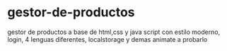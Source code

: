 # gestor-de-productos
gestor de productos a base de html,css y java script con estilo moderno, login, 4 lenguas diferentes, localstorage y demas animate a probarlo
